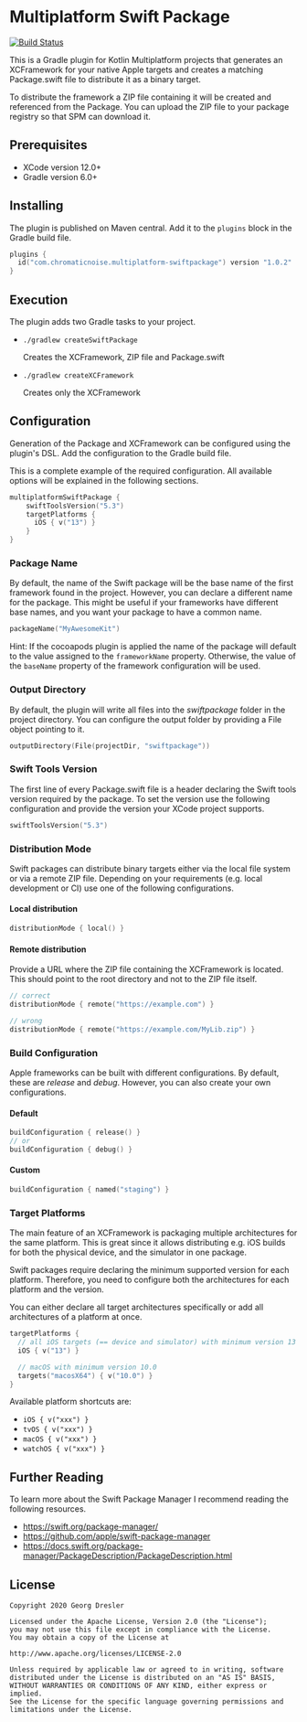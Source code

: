 # Multiplatform Swift Package

[![Build Status](https://travis-ci.com/ge-org/multiplatform-swiftpackage.svg?branch=master)](https://travis-ci.com/ge-org/multiplatform-swiftpackage)

This is a Gradle plugin for Kotlin Multiplatform projects that generates an XCFramework for your native Apple targets
and creates a matching Package.swift file to distribute it as a binary target.

To distribute the framework a ZIP file containing it will be created and referenced from the Package.
You can upload the ZIP file to your package registry so that SPM can download it.

## Prerequisites
* XCode version 12.0+
* Gradle version 6.0+

## Installing
The plugin is published on Maven central. Add it to the `plugins` block in the Gradle build file.

```kotlin
plugins {
  id("com.chromaticnoise.multiplatform-swiftpackage") version "1.0.2"
}
```

## Execution
The plugin adds two Gradle tasks to your project.

* ```./gradlew createSwiftPackage```

    Creates the XCFramework, ZIP file and Package.swift


* ```./gradlew createXCFramework```

    Creates only the XCFramework

## Configuration
Generation of the Package and XCFramework can be configured using the plugin's DSL.
Add the configuration to the Gradle build file.

This is a complete example of the required configuration. All available options will be explained in the following sections.

```kotlin
multiplatformSwiftPackage {
    swiftToolsVersion("5.3")
    targetPlatforms {
      iOS { v("13") }
    }
}
```

### Package Name
By default, the name of the Swift package will be the base name of the first framework found in the project.
However, you can declare a different name for the package.
This might be useful if your frameworks have different base names, and you want your package to have a common name.

```kotlin
packageName("MyAwesomeKit")
```

Hint:
If the cocoapods plugin is applied the name of the package will default to the value assigned to the `frameworkName` property.
Otherwise, the value of the `baseName` property of the framework configuration will be used.

### Output Directory
By default, the plugin will write all files into the _swiftpackage_ folder in the project directory.
You can configure the output folder by providing a File object pointing to it.

```kotlin
outputDirectory(File(projectDir, "swiftpackage"))
```

### Swift Tools Version
The first line of every Package.swift file is a header declaring the Swift tools version  required by the package.
To set the version use the following configuration and provide the version your XCode project supports.

```kotlin
swiftToolsVersion("5.3")
```

### Distribution Mode
Swift packages can distribute binary targets either via the local file system or via a remote ZIP file.
Depending on your requirements (e.g. local development or CI) use one of the following configurations.

#### Local distribution
```kotlin
distributionMode { local() }
```

#### Remote distribution
Provide a URL where the ZIP file containing the XCFramework is located.
This should point to the root directory and not to the ZIP file itself. 
```kotlin
// correct
distributionMode { remote("https://example.com") }

// wrong
distributionMode { remote("https://example.com/MyLib.zip") }
```

### Build Configuration
Apple frameworks can be built with different configurations. By default, these are _release_ and _debug_.
However, you can also create your own configurations.

#### Default
```kotlin
buildConfiguration { release() }
// or
buildConfiguration { debug() }
```

#### Custom
```kotlin
buildConfiguration { named("staging") }
```

### Target Platforms
The main feature of an XCFramework is packaging multiple architectures for the same platform.
This is great since it allows distributing e.g. iOS builds for both the physical device, and the simulator in one package.

Swift packages require declaring the minimum supported version for each platform.
Therefore, you need to configure both the architectures for each platform and the version.

You can either declare all target architectures specifically or add all architectures of a platform at once.

```kotlin
targetPlatforms {
  // all iOS targets (== device and simulator) with minimum version 13
  iOS { v("13") }

  // macOS with minimum version 10.0
  targets("macosX64") { v("10.0") }
}
```

Available platform shortcuts are:
- `iOS { v("xxx") }`
- `tvOS { v("xxx") }`
- `macOS { v("xxx") }`
- `watchOS { v("xxx") }`

## Further Reading
To learn more about the Swift Package Manager I recommend reading the following resources.

* https://swift.org/package-manager/
* https://github.com/apple/swift-package-manager
* https://docs.swift.org/package-manager/PackageDescription/PackageDescription.html

## License
```text
Copyright 2020 Georg Dresler

Licensed under the Apache License, Version 2.0 (the "License");
you may not use this file except in compliance with the License.
You may obtain a copy of the License at

http://www.apache.org/licenses/LICENSE-2.0

Unless required by applicable law or agreed to in writing, software
distributed under the License is distributed on an "AS IS" BASIS,
WITHOUT WARRANTIES OR CONDITIONS OF ANY KIND, either express or implied.
See the License for the specific language governing permissions and
limitations under the License.
```
